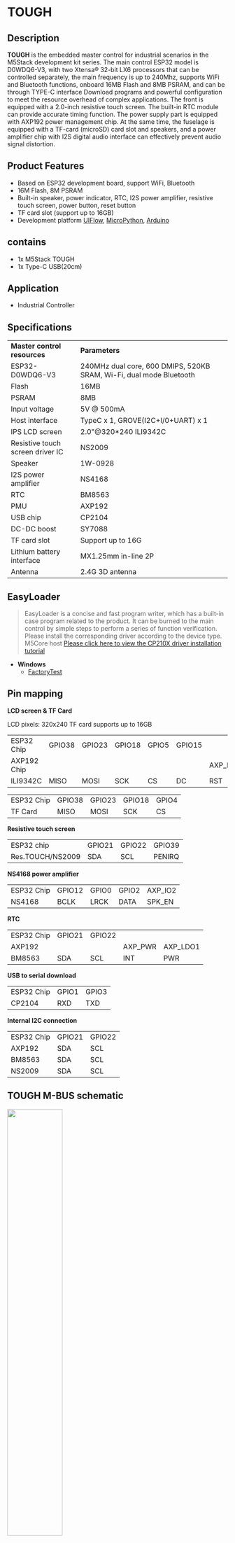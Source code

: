 # TOUGH

<!-- <el-tag effect="plain">SKU:K010</el-tag> -->

<!-- <div class="product_pic"><img class="pic" src="assets/img/product_pics/core/tough/tough_01.webp"><img class="pic" src="assets/img/product_pics/core /tough/tough_02.webp"></div> -->

## Description

**TOUGH** is the embedded master control for industrial scenarios in the M5Stack development kit series. The main control ESP32 model is D0WDQ6-V3, with two Xtensa® 32-bit LX6 processors that can be controlled separately, the main frequency is up to 240Mhz, supports WiFi and Bluetooth functions, onboard 16MB Flash and 8MB PSRAM, and can be through TYPE-C interface Download programs and powerful configuration to meet the resource overhead of complex applications. The front is equipped with a 2.0-inch resistive touch screen. The built-in RTC module can provide accurate timing function. The power supply part is equipped with AXP192 power management chip. At the same time, the fuselage is equipped with a TF-card (microSD) card slot and speakers, and a power amplifier chip with I2S digital audio interface can effectively prevent audio signal distortion.

## Product Features

- Based on ESP32 development board, support WiFi, Bluetooth
- 16M Flash, 8M PSRAM
- Built-in speaker, power indicator, RTC, I2S power amplifier, resistive touch screen, power button, reset button
- TF card slot (support up to 16GB)
- Development platform [UIFlow](http://flow.m5stack.com), [MicroPython](http://micropython.org/), [Arduino](http://www.arduino.cc)

## contains

- 1x M5Stack TOUGH
- 1x Type-C USB(20cm)

## Application

- Industrial Controller

## Specifications

<table>
   <tr style="font-weight:bold">
      <td>Master control resources</td>
      <td>Parameters</td>
   </tr>
   <tr>
      <td>ESP32-D0WDQ6-V3</td>
      <td>240MHz dual core, 600 DMIPS, 520KB SRAM, Wi-Fi, dual mode Bluetooth</td>
   </tr>
   <tr>
      <td>Flash</td>
      <td>16MB</td>
   </tr>
   <tr>
      <td>PSRAM</td>
      <td>8MB</td>
   </tr>
   <tr>
      <td>Input voltage</td>
      <td>5V @ 500mA</td>
   </tr>
   <tr>
      <td>Host interface</td>
      <td>TypeC x 1, GROVE(I2C+I/0+UART) x 1</td>
   </tr>
   <tr>
      <td>IPS LCD screen</td>
      <td>2.0"@320*240 ILI9342C</td>
   </tr>
   <tr>
      <td>Resistive touch screen driver IC</td>
      <td>NS2009</td>
   </tr>
   <tr>
      <td>Speaker</td>
      <td>1W-0928</td>
   </tr>
   <tr>
      <td>I2S power amplifier</td>
      <td>NS4168</td>
   </tr>
   <tr>
      <td>RTC</td>
      <td>BM8563</td>
   </tr>
   <tr>
      <td>PMU</td>
      <td>AXP192</td>
   </tr>
   <tr>
      <td>USB chip</td>
      <td>CP2104</td>
   </tr>
   <tr>
      <td>DC-DC boost</td>
      <td>SY7088</td>
   </tr>
   <tr>
      <td>TF card slot</td>
      <td>Support up to 16G</td>
   </tr>
   <tr>
      <td>Lithium battery interface</td>
      <td>MX1.25mm in-line 2P</td>
   </tr>
   <tr>
      <td>Antenna</td>
      <td>2.4G 3D antenna</td>
   </tr>
</table>


## EasyLoader

>EasyLoader is a concise and fast program writer, which has a built-in case program related to the product. It can be burned to the main control by simple steps to perform a series of function verification. Please install the corresponding driver according to the device type. M5Core host [Please click here to view the CP210X driver installation tutorial](en/arduino/arduino_development)

- **Windows** 
   - [FactoryTest](https://m5stack.oss-cn-shenzhen.aliyuncs.com/EasyLoader/Windows/CORE/EasyLoader_M5Tough_FactoryTest.exe)

## Pin mapping

**LCD screen & TF Card**

LCD pixels: 320x240
TF card supports up to 16GB

<table>
 <tr><td>ESP32 Chip</td><td>GPIO38</td><td>GPIO23</td><td>GPIO18</td><td>GPIO5</td><td>GPIO15</td><td></td><td> </td><td> </td></tr>
 <tr><td>AXP192 Chip</td><td> </td><td> </td><td> </td><td> </td><td> </td><td>AXP_IO4</td><td>AXP_LD03</td><td>AXP_LDO2</td></tr>
 <tr><td>ILI9342C</td><td>MISO</td><td>MOSI</td><td>SCK</td><td>CS</td><td>DC</td><td>RST</td><td>BL</td><td>PWR</td></tr>
</table>

<table>
<tr><td>ESP32 Chip</td><td>GPIO38</td><td>GPIO23</td><td>GPIO18</td><td>GPIO4</td></tr>
<tr><td>TF Card</td><td>MISO</td><td>MOSI</td><td>SCK</td><td>CS</td></tr>
</table>

**Resistive touch screen**

<table>
 <tr><td>ESP32 chip</td><td>GPIO21</td><td>GPIO22</td><td>GPIO39</td></tr>
 <tr><td>Res.TOUCH/NS2009</td><td>SDA</td><td>SCL</td><td>PENIRQ</td></tr>
</table>

**NS4168 power amplifier**

<table>
 <tr><td>ESP32 Chip</td><td>GPIO12</td><td>GPIO0</td><td>GPIO2</td><td>AXP_IO2</td></tr>
 <tr><td>NS4168</td><td>BCLK</td><td>LRCK</td><td>DATA</td><td>SPK_EN</td></tr>
</table>

**RTC**

<table>
 <tr><td>ESP32 Chip</td><td>GPIO21</td><td>GPIO22</td><td></td></tr>
 <tr><td>AXP192</td><td></td><td></td><td>AXP_PWR</td><td>AXP_LDO1</td></tr>
 <tr><td>BM8563</td><td>SDA</td><td>SCL</td><td>INT</td><td>PWR</td></tr>
</table>

**USB to serial download**

<table>
 <tr><td>ESP32 Chip</td><td>GPIO1</td><td>GPIO3</td></tr>
 <tr><td>CP2104</td><td>RXD</td><td>TXD</td></tr>
</table>

**Internal I2C connection**

<table>
 <tr><td>ESP32 Chip</td><td>GPIO21</td><td>GPIO22</td></tr>
 <tr><td>AXP192</td><td>SDA</td><td>SCL</td></tr>
 <tr><td>BM8563</td><td>SDA</td><td>SCL</td></tr>
 <tr><td>NS2009</td><td>SDA</td><td>SCL</td></tr>
</table>

## TOUGH M-BUS schematic

<img class="pic" src="assets/img/product_pics/core/core2/core2_mbus.webp" width = "50%">

## M5Core2 port description

<table>
      <thead>
         <th>PORT</th>
         <th>PIN</th>
         <th>Remarks:</th>
      </thead>
      <tbody>
      <tr>
         <td>PORT-A (red)</td>
         <td>G32/33</td>
         <td>I2C</td>
      </tr>
    </tbody>
</table>

## ESP32 ADC/DAC can map pin

<table>
      <thead>
         <th>ADC1</th>
         <th>ADC2</th>
         <th>DAC1</th>
         <th>DAC2</th>
      </thead>
      <tbody>
      <tr>
         <td>8 channels</td>
         <td>10 channels</td>
         <td>2 channels</td>
         <td>2 channels</td>
      </tr>
      <tr>
         <td>G32-39</td>
         <td>G0/2/4/12-15/25-27</td>
         <td>G25</td>
         <td>G26</td>
      </tr>
    </tbody>
</table>


For more information about pin assignments and pin remapping, please refer to [ESP32 datasheet](https://m5stack.oss-cn-shenzhen.aliyuncs.com/resource/docs/datasheet/core/esp32_datasheet_en.pdf)


## Related Links

- **Datasheet** 
   - [ESP32](https://m5stack.oss-cn-shenzhen.aliyuncs.com/resource/docs/datasheet/core/esp32_datasheet_cn.pdf)
   - [NS4168](https://m5stack.oss-cn-shenzhen.aliyuncs.com/resource/docs/datasheet/core/NS4168_CN_datasheet.pdf)
   - [ILI9342C](https://m5stack.oss-cn-shenzhen.aliyuncs.com/resource/docs/datasheet/core/ILI9342C-ILITEK.pdf)
   - [BM8563](https://m5stack.oss-cn-shenzhen.aliyuncs.com/resource/docs/datasheet/core/BM8563_V1.1_cn.pdf)
   - [SY7088](https://m5stack.oss-cn-shenzhen.aliyuncs.com/resource/docs/datasheet/core/SY7088-Silergy.pdf)
   - [AXP192](https://m5stack.oss-cn-shenzhen.aliyuncs.com/resource/docs/datasheet/core/AXP192_datasheet_en.pdf)
   - [NS2009](https://m5stack.oss-cn-shenzhen.aliyuncs.com/resource/docs/datasheet/core/tough/NS2009_C219024.pdf)

- **API** 

   - [Arduino API](zh_CN/arduino/arduino_home_page?id=tough_api)


## Schematic

<img src="assets/img/product_pics/core/tough/tough_sch.webp">

## Example

### 1. Arduino

- [FactoryTest](https://github.com/m5stack/M5Tough/tree/master/examples/Basics/FactoryTest)
- [M5Tough-Lib](https://github.com/m5stack/M5Tough)

<script>
   anchor_search();
   scrollFunc();
</script>
